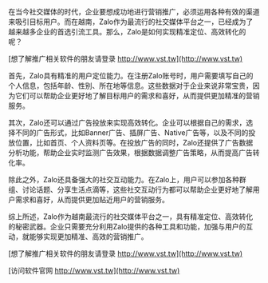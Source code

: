 在当今社交媒体的时代，企业要想成功地进行营销推广，必须运用各种有效的渠道来吸引目标用户。而在越南，Zalo作为最流行的社交媒体平台之一，已经成为了越来越多企业的首选引流工具。那么，Zalo是如何实现精准定位、高效转化的呢？

[想了解推广相关软件的朋友请登录 http://www.vst.tw](http://www.vst.tw)

首先，Zalo具有精准的用户定位能力。在注册Zalo账号时，用户需要填写自己的个人信息，包括年龄、性别、所在地等信息。这些数据对于企业来说非常宝贵，因为它们可以帮助企业更好地了解目标用户的需求和喜好，从而提供更加精准的营销服务。

其次，Zalo还可以通过广告投放来实现高效转化。企业可以根据自己的需求，选择不同的广告形式，比如Banner广告、插屏广告、Native广告等，以及不同的投放位置，比如首页、个人资料页等。在投放广告的同时，Zalo还提供了广告数据分析功能，帮助企业实时监测广告效果，根据数据调整广告策略，从而提高广告转化率。

除此之外，Zalo还具备强大的社交互动能力。在Zalo上，用户可以参加各种群组、讨论话题、分享生活点滴等，这些社交互动行为都可以帮助企业更好地了解用户需求和喜好，从而提供更加贴近用户的营销服务。

综上所述，Zalo作为越南最流行的社交媒体平台之一，具有精准定位、高效转化的秘密武器。企业只需要充分利用Zalo提供的各种工具和功能，加强与用户的互动，就能够实现更加精准、高效的营销推广。

[想了解推广相关软件的朋友请登录 http://www.vst.tw](http://www.vst.tw)


[访问软件官网 http://www.vst.tw](http://www.vst.tw)
